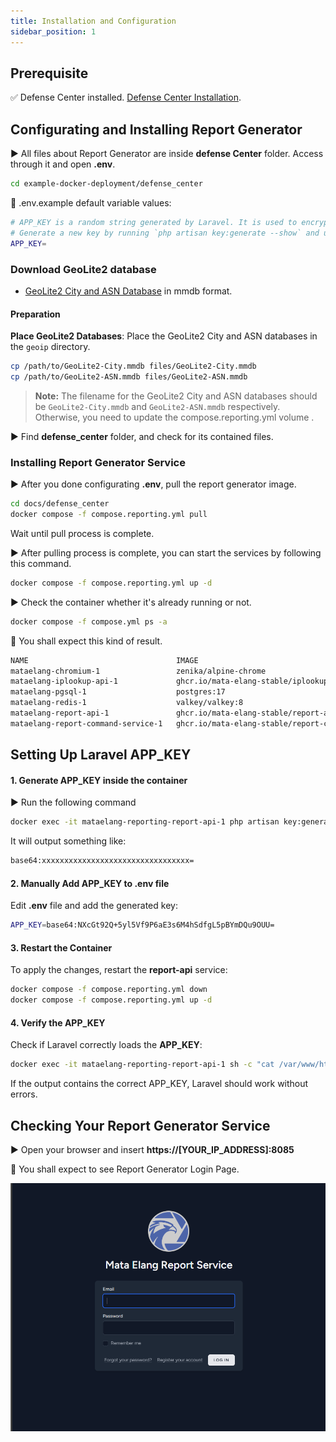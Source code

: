 ```yaml
---
title: Installation and Configuration
sidebar_position: 1
---
```


## Prerequisite

:white_check_mark: Defense Center installed.
[Defense Center Installation](../../Installation-and-Configuration/Defense-Center-Installation.md).

## Configurating and Installing Report Generator

▶️ All files about Report Generator are inside **defense Center** folder. Access through it and open **.env**.

```bash
cd example-docker-deployment/defense_center
```

:key: .env.example default variable values:

```bash
# APP_KEY is a random string generated by Laravel. It is used to encrypt user sessions and other sensitive data.
# Generate a new key by running `php artisan key:generate --show` and update the APP_KEY value in the .env file.
APP_KEY=
```

### Download GeoLite2 database

- [GeoLite2 City and ASN Database](https://dev.maxmind.com/geoip/geoip2/geolite2/) in mmdb format.

#### Preparation

**Place GeoLite2 Databases**: Place the GeoLite2 City and ASN databases in the `geoip` directory.

```bash
cp /path/to/GeoLite2-City.mmdb files/GeoLite2-City.mmdb
cp /path/to/GeoLite2-ASN.mmdb files/GeoLite2-ASN.mmdb
```

> **Note:**
> The filename for the GeoLite2 City and ASN databases should be `GeoLite2-City.mmdb` and `GeoLite2-ASN.mmdb` respectively.
> Otherwise, you need to update the compose.reporting.yml volume .

▶️ Find **defense_center** folder, and check for its contained files.

### Installing Report Generator Service

▶️ After you done configurating **.env**, pull the report generator image.

```bash
cd docs/defense_center
docker compose -f compose.reporting.yml pull
```

Wait until pull process is complete.

▶️ After pulling process is complete, you can start the services by following this command.

```bash
docker compose -f compose.reporting.yml up -d
```

▶️ Check the container whether it's already running or not.

```bash
docker compose -f compose.yml ps -a
```

🔑 You shall expect this kind of result.

```bash
NAME                                 IMAGE                                                                COMMAND                  SERVICE                        CREATED      STATUS                          PORTS
mataelang-chromium-1                 zenika/alpine-chrome                                                 "chromium-browser --…"   chromium                       5 days ago   Up 5 days
mataelang-iplookup-api-1             ghcr.io/mata-elang-stable/iplookup-api:latest                        "/app/main"              iplookup-api                   5 days ago   Up 5 days                       3000/tcp
mataelang-pgsql-1                    postgres:17                                                          "docker-entrypoint.s…"   pgsql                          5 days ago   Up 5 days                       5432/tcp
mataelang-redis-1                    valkey/valkey:8                                                      "docker-entrypoint.s…"   redis                          5 days ago   Up 5 days                       6379/tcp
mataelang-report-api-1               ghcr.io/mata-elang-stable/report-api-service:latest                  "/var/www/html/start…"   report-api                     5 days ago   Up 5 days                       9000/tcp
mataelang-report-command-service-1   ghcr.io/mata-elang-stable/report-command-service:latest              "/go/bin/app"            report-command-service         5 days ago   Up 5 days
```

## Setting Up Laravel APP_KEY

#### 1. Generate APP_KEY inside the container
▶️ Run the following command
```bash
docker exec -it mataelang-reporting-report-api-1 php artisan key:generate --show
```
It will output something like:
```bash
base64:xxxxxxxxxxxxxxxxxxxxxxxxxxxxxxxxx=
```

#### 2. Manually Add **APP_KEY** to .env file
Edit **.env** file and add the generated key:
```bash
APP_KEY=base64:NXcGt92Q+5yl5Vf9P6aE3s6M4hSdfgL5pBYmDQu9OUU=
```

#### 3. Restart the Container
To apply the changes, restart the **report-api** service:
```bash
docker compose -f compose.reporting.yml down
docker compose -f compose.reporting.yml up -d
```
#### 4. Verify the **APP_KEY**
Check if Laravel correctly loads the **APP_KEY**:
```bash
docker exec -it mataelang-reporting-report-api-1 sh -c "cat /var/www/html/.env | grep APP_KEY"
```
If the output contains the correct APP_KEY, Laravel should work without errors.

## Checking Your Report Generator Service

▶️ Open your browser and insert **https://[YOUR_IP_ADDRESS]:8085**

:key: You shall expect to see Report Generator Login Page.

![image-20](../../uploads/5428d2e4896102001a2a50cb71d725ad/image-20.png)
